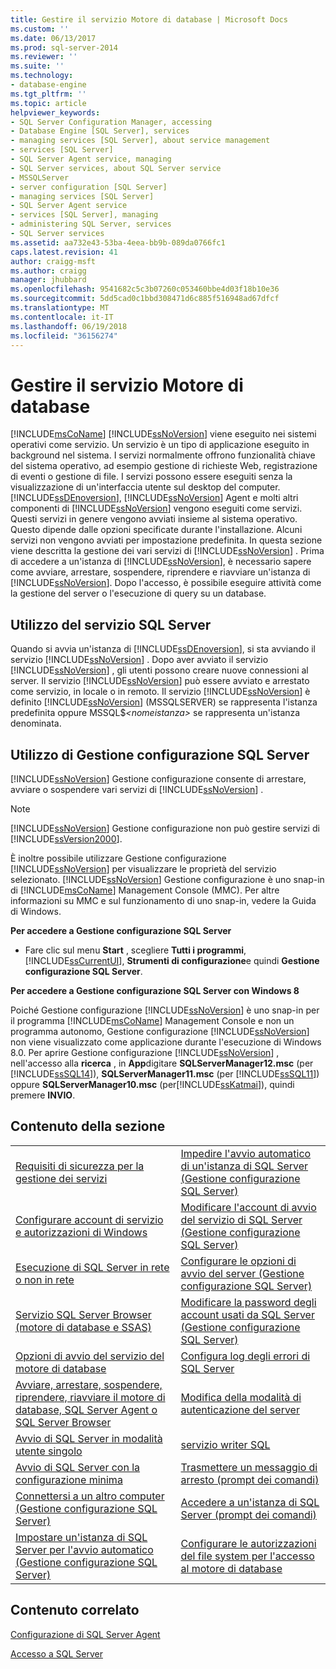 ```yaml
---
title: Gestire il servizio Motore di database | Microsoft Docs
ms.custom: ''
ms.date: 06/13/2017
ms.prod: sql-server-2014
ms.reviewer: ''
ms.suite: ''
ms.technology:
- database-engine
ms.tgt_pltfrm: ''
ms.topic: article
helpviewer_keywords:
- SQL Server Configuration Manager, accessing
- Database Engine [SQL Server], services
- managing services [SQL Server], about service management
- services [SQL Server]
- SQL Server Agent service, managing
- SQL Server services, about SQL Server service
- MSSQLServer
- server configuration [SQL Server]
- managing services [SQL Server]
- SQL Server Agent service
- services [SQL Server], managing
- administering SQL Server, services
- SQL Server services
ms.assetid: aa732e43-53ba-4eea-bb9b-089da0766fc1
caps.latest.revision: 41
author: craigg-msft
ms.author: craigg
manager: jhubbard
ms.openlocfilehash: 9541682c5c3b07260c053460bbe4d03f18b10e36
ms.sourcegitcommit: 5dd5cad0c1bbd308471d6c885f516948ad67dfcf
ms.translationtype: MT
ms.contentlocale: it-IT
ms.lasthandoff: 06/19/2018
ms.locfileid: "36156274"
---
```

# <a name="manage-the-database-engine-services"></a>Gestire il servizio Motore di database
  [!INCLUDE[msCoName](../../includes/msconame-md.md)] [!INCLUDE[ssNoVersion](../../includes/ssnoversion-md.md)] viene eseguito nei sistemi operativi come servizio. Un servizio è un tipo di applicazione eseguito in background nel sistema. I servizi normalmente offrono funzionalità chiave del sistema operativo, ad esempio gestione di richieste Web, registrazione di eventi o gestione di file. I servizi possono essere eseguiti senza la visualizzazione di un'interfaccia utente sul desktop del computer. [!INCLUDE[ssDEnoversion](../../includes/ssdenoversion-md.md)], [!INCLUDE[ssNoVersion](../../includes/ssnoversion-md.md)] Agent e molti altri componenti di [!INCLUDE[ssNoVersion](../../includes/ssnoversion-md.md)] vengono eseguiti come servizi. Questi servizi in genere vengono avviati insieme al sistema operativo. Questo dipende dalle opzioni specificate durante l'installazione. Alcuni servizi non vengono avviati per impostazione predefinita. In questa sezione viene descritta la gestione dei vari servizi di [!INCLUDE[ssNoVersion](../../includes/ssnoversion-md.md)] . Prima di accedere a un'istanza di [!INCLUDE[ssNoVersion](../../includes/ssnoversion-md.md)], è necessario sapere come avviare, arrestare, sospendere, riprendere e riavviare un'istanza di [!INCLUDE[ssNoVersion](../../includes/ssnoversion-md.md)]. Dopo l'accesso, è possibile eseguire attività come la gestione del server o l'esecuzione di query su un database.  
  
## <a name="using-the-sql-server-service"></a>Utilizzo del servizio SQL Server  
 Quando si avvia un'istanza di [!INCLUDE[ssDEnoversion](../../includes/ssdenoversion-md.md)], si sta avviando il servizio [!INCLUDE[ssNoVersion](../../includes/ssnoversion-md.md)] . Dopo aver avviato il servizio [!INCLUDE[ssNoVersion](../../includes/ssnoversion-md.md)] , gli utenti possono creare nuove connessioni al server. Il servizio [!INCLUDE[ssNoVersion](../../includes/ssnoversion-md.md)] può essere avviato e arrestato come servizio, in locale o in remoto. Il servizio [!INCLUDE[ssNoVersion](../../includes/ssnoversion-md.md)] è definito [!INCLUDE[ssNoVersion](../../includes/ssnoversion-md.md)] (MSSQLSERVER) se rappresenta l'istanza predefinita oppure MSSQL$*\<nomeistanza>* se rappresenta un'istanza denominata.  
  
## <a name="using-sql-server-configuration-manager"></a>Utilizzo di Gestione configurazione SQL Server  
 [!INCLUDE[ssNoVersion](../../includes/ssnoversion-md.md)] Gestione configurazione consente di arrestare, avviare o sospendere vari servizi di [!INCLUDE[ssNoVersion](../../includes/ssnoversion-md.md)] .  
  
> [!NOTE]  
>  [!INCLUDE[ssNoVersion](../../includes/ssnoversion-md.md)] Gestione configurazione non può gestire servizi di [!INCLUDE[ssVersion2000](../../includes/ssversion2000-md.md)].  
  
 È inoltre possibile utilizzare Gestione configurazione [!INCLUDE[ssNoVersion](../../includes/ssnoversion-md.md)] per visualizzare le proprietà del servizio selezionato. [!INCLUDE[ssNoVersion](../../includes/ssnoversion-md.md)] Gestione configurazione è uno snap-in di [!INCLUDE[msCoName](../../includes/msconame-md.md)] Management Console (MMC). Per altre informazioni su MMC e sul funzionamento di uno snap-in, vedere la Guida di Windows.  
  
 **Per accedere a Gestione configurazione SQL Server**  
  
-   Fare clic sul menu **Start** , scegliere **Tutti i programmi**, [!INCLUDE[ssCurrentUI](../../includes/sscurrentui-md.md)], **Strumenti di configurazione**e quindi **Gestione configurazione SQL Server**.  
  
 **Per accedere a Gestione configurazione SQL Server con Windows 8**  
  
 Poiché Gestione configurazione [!INCLUDE[ssNoVersion](../../includes/ssnoversion-md.md)] è uno snap-in per il programma [!INCLUDE[msCoName](../../includes/msconame-md.md)] Management Console e non un programma autonomo, Gestione configurazione [!INCLUDE[ssNoVersion](../../includes/ssnoversion-md.md)] non viene visualizzato come applicazione durante l'esecuzione di Windows 8.0. Per aprire Gestione configurazione [!INCLUDE[ssNoVersion](../../includes/ssnoversion-md.md)] , nell'accesso alla **ricerca** , in **App**digitare **SQLServerManager12.msc** (per [!INCLUDE[ssSQL14](../../includes/sssql14-md.md)]), **SQLServerManager11.msc** (per [!INCLUDE[ssSQL11](../../includes/sssql11-md.md)]) oppure **SQLServerManager10.msc** (per[!INCLUDE[ssKatmai](../../includes/sskatmai-md.md)]), quindi premere **INVIO**.  
  
## <a name="in-this-section"></a>Contenuto della sezione  
  
|||  
|-|-|  
|[Requisiti di sicurezza per la gestione dei servizi](security-requirements-for-managing-services.md)|[Impedire l'avvio automatico di un'istanza di SQL Server &#40;Gestione configurazione SQL Server&#41;](scm-services-prevent-automatic-startup-of-an-instance.md)|  
|[Configurare account di servizio e autorizzazioni di Windows](configure-windows-service-accounts-and-permissions.md)|[Modificare l'account di avvio del servizio di SQL Server &#40;Gestione configurazione SQL Server&#41;](scm-services-change-the-service-startup-account.md)|  
|[Esecuzione di SQL Server in rete o non in rete](run-sql-server-with-or-without-a-network.md)|[Configurare le opzioni di avvio del server &#40;Gestione configurazione SQL Server&#41;](scm-services-configure-server-startup-options.md)|  
|[Servizio SQL Server Browser &#40;motore di database e SSAS&#41;](sql-server-browser-service-database-engine-and-ssas.md)|[Modificare la password degli account usati da SQL Server &#40;Gestione configurazione SQL Server&#41;](scm-services-change-the-password-of-the-accounts-used.md)|  
|[Opzioni di avvio del servizio del motore di database](database-engine-service-startup-options.md)|[Configura log degli errori di SQL Server](scm-services-configure-sql-server-error-logs.md)|  
|[Avviare, arrestare, sospendere, riprendere, riavviare il motore di database, SQL Server Agent o SQL Server Browser](start-stop-pause-resume-restart-sql-server-services.md)|[Modifica della modalità di autenticazione del server](change-server-authentication-mode.md)|  
|[Avvio di SQL Server in modalità utente singolo](start-sql-server-in-single-user-mode.md)|[servizio writer SQL](sql-writer-service.md)|  
|[Avvio di SQL Server con la configurazione minima](start-sql-server-with-minimal-configuration.md)|[Trasmettere un messaggio di arresto &#40;prompt dei comandi&#41;](broadcast-a-shutdown-message-command-prompt.md)|  
|[Connettersi a un altro computer &#40;Gestione configurazione SQL Server&#41;](scm-services-connect-to-another-computer.md)|[Accedere a un'istanza di SQL Server &#40;prompt dei comandi&#41;](log-in-to-an-instance-of-sql-server-command-prompt.md)|  
|[Impostare un'istanza di SQL Server per l'avvio automatico &#40;Gestione configurazione SQL Server&#41;](scm-services-set-an-instance-to-start-automatically.md)|[Configurare le autorizzazioni del file system per l'accesso al motore di database](configure-file-system-permissions-for-database-engine-access.md)|  
  
## <a name="related-content"></a>Contenuto correlato  
 [Configurazione di SQL Server Agent](../../ssms/agent/sql-server-agent.md)  
  
 [Accesso a SQL Server](logging-in-to-sql-server.md)  
  
  